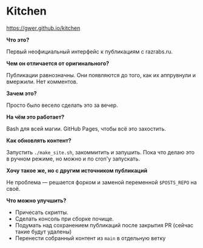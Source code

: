 # Kitchen

https://gwer.github.io/kitchen

**Что это?**

Первый неофициальный интерфейс к публикациям с razrabs.ru.

**Чем он отличается от оригинального?**

Публикации равнозначны. Они появляются до того, как их аппрувнули и вмержили. Нет комментов.

**Зачем это?**

Просто было весело сделать это за вечер.

**На чём это работает?**

Bash для всей магии. GitHub Pages, чтобы всё это захостить.

**Как обновлять контент?**

Запустить `./make_site.sh`, закоммитить и запушить. Пока что делаю это в ручном режиме, но можно и по cron'у запускать.

**Хочу такое же, но с другим источником публикаций**

Не проблема — решается форком и заменой переменной `$POSTS_REPO` на своё.

**Что можно улучшить?**

- Причесать скрипты.
- Сделать консоль при сборке почище.
- Подумать над сохранением публикаций после закрытия PR (сейчас такие будут удалены)
- Перенести собранный контент из `main` в отдельную ветку
  